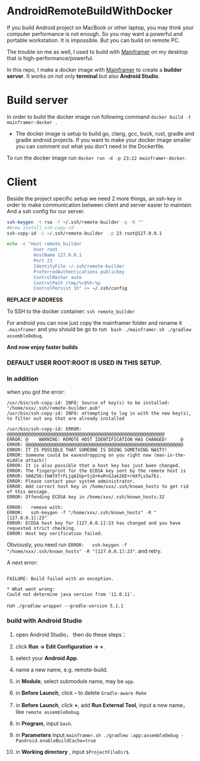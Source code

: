 # AndroidRemoteBuildWithDocker

If you build Android project on MacBook or other laptop, you may think your computer performance is not enough. 
So you may want a powerful and portable workstation. It is impossible. But you can build on remote PC.

The trouble on me as well, I used to build with [Mainframer](https://github.com/buildfoundation/mainframer) on my desktop that is high-performance/powerful.

In this repo, I make a docker image with [Mainframer](https://github.com/buildfoundation/mainframer) to create a  **builder server**. It works on not only **terminal** but also **Android Studio**.

# Build server
In order to build the docker image run following command `docker build -t mainframer-docker .`
  * The docker image is setup to build go, clang, gcc, buck, rust, gradle and gradle android projects. If you want to make your docker image smaller you can comment out what you don't need in the Dockerfile.

  To run the docker image run `docker run -d -p 23:22 mainframer-docker`.

# Client

Beside the project specific setup we need 2 more things, an ssh-key in order to make communication between client and server easier to maintain. And a ssh config for our server.

  ```bash
  ssh-keygen -t rsa -f ~/.ssh/remote-builder -q -N ""
  #brew install ssh-copy-id
  ssh-copy-id -i ~/.ssh/remote-builder  -p 23 root@127.0.0.1

  echo -e "Host remote_builder
            User root 
            HostName 127.0.0.1 
            Port 23 
            IdentityFile ~/.ssh/remote-builder 
            PreferredAuthentications publickey 
            ControlMaster auto 
            ControlPath /tmp/%r@%h:%p 
            ControlPersist 1h" >> ~/.ssh/config
  ```
  **REPLACE IP ADDRESS**

To SSH to the docker container: `ssh remote_builder`

For android you can now just copy the mainframer folder and rename it `.mainframer` and you should be go to run ` bash ./mainframer.sh ./gradlew assembleDebug`.

**And now enjoy faster builds**

### DEFAULT USER ROOT:ROOT IS USED IN THIS SETUP.


### In addition
when you got the error:
```
/usr/bin/ssh-copy-id: INFO: Source of key(s) to be installed: "/home/xxx/.ssh/remote-builder.pub"
/usr/bin/ssh-copy-id: INFO: attempting to log in with the new key(s), to filter out any that are already installed

/usr/bin/ssh-copy-id: ERROR: @@@@@@@@@@@@@@@@@@@@@@@@@@@@@@@@@@@@@@@@@@@@@@@@@@@@@@@@@@@
ERROR: @    WARNING: REMOTE HOST IDENTIFICATION HAS CHANGED!     @
ERROR: @@@@@@@@@@@@@@@@@@@@@@@@@@@@@@@@@@@@@@@@@@@@@@@@@@@@@@@@@@@
ERROR: IT IS POSSIBLE THAT SOMEONE IS DOING SOMETHING NASTY!
ERROR: Someone could be eavesdropping on you right now (man-in-the-middle attack)!
ERROR: It is also possible that a host key has just been changed.
ERROR: The fingerprint for the ECDSA key sent by the remote host is
ERROR: SHA256:tbW7XTrFLjqAIUp+SjQ+koR+GJak26E+rmXfLs5w7Es.
ERROR: Please contact your system administrator.
ERROR: Add correct host key in /home/xxx/.ssh/known_hosts to get rid of this message.
ERROR: Offending ECDSA key in /home/xxx/.ssh/known_hosts:32

ERROR:   remove with:
ERROR:   ssh-keygen -f "/home/xxx/.ssh/known_hosts" -R "[127.0.0.1]:23"
ERROR: ECDSA host key for [127.0.0.1]:23 has changed and you have requested strict checking.
ERROR: Host key verification failed.
```
Obviously, you need run `ERROR:   ssh-keygen -f "/home/xxx/.ssh/known_hosts" -R "[127.0.0.1]:23"`. and retry.

A next error:
```

FAILURE: Build failed with an exception.

* What went wrong:
Could not determine java version from '11.0.11'.

```
run `./gradlew wrapper --gradle-version 5.1.1`


### build with Android Studio

1. open Android Studio， then do these steps：

1. click **Run → Edit Configuration → +**.

1. select your **Android App**.

1. name a new name, e.g. remote-build.

1. in **Module**, select submodule name, may be `app`.

1. in **Before Launch**, click **-** to delete `Gradle-aware Make`

1. in **Before Launch**, click **+**, add **Run External Tool**, input a new name，like `remote assembleDebug`.


1. in **Program**, input `bash`.

1. in **Parameters** input `mainframer.sh ./gradlew :app:assembleDebug -Pandroid.enableBuildCache=true`

1. in **Working directory** , input `$ProjectFileDir$`.
